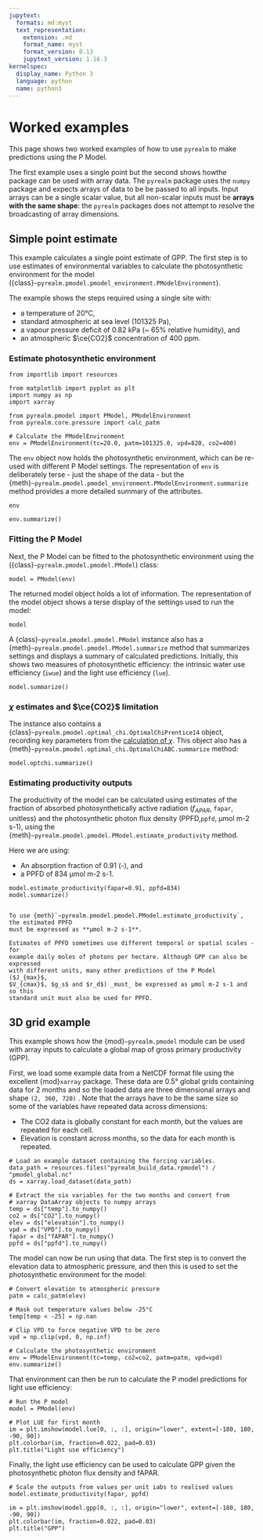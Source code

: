 ```yaml
---
jupytext:
  formats: md:myst
  text_representation:
    extension: .md
    format_name: myst
    format_version: 0.13
    jupytext_version: 1.16.3
kernelspec:
  display_name: Python 3
  language: python
  name: python3
---
```


# Worked examples

This page shows two worked examples of how to use `pyrealm` to make predictions using
the P Model.

The first example uses a single point but the second shows howthe package can be used
with array data. The `pyrealm` package uses the `numpy` package and expects arrays of
data to be be passed to all inputs. Input arrays can be a single scalar value, but all
non-scalar inputs must be **arrays with the same shape**: the `pyrealm` packages does
not attempt to resolve the broadcasting of array dimensions.

## Simple point estimate

This example calculates a single point estimate of GPP. The first step is to use
estimates of environmental variables to calculate the
photosynthetic environment for the model
({class}`~pyrealm.pmodel.pmodel_environment.PModelEnvironment`).

The example shows the steps required using a single site with:

* a temperature of 20°C,
* standard atmospheric at sea level (101325 Pa),
* a vapour pressure deficit of 0.82 kPa (~ 65% relative humidity), and
* an atmospheric $\ce{CO2}$ concentration of 400 ppm.

### Estimate photosynthetic environment

```{code-cell}
from importlib import resources

from matplotlib import pyplot as plt
import numpy as np
import xarray

from pyrealm.pmodel import PModel, PModelEnvironment
from pyrealm.core.pressure import calc_patm

# Calculate the PModelEnvironment
env = PModelEnvironment(tc=20.0, patm=101325.0, vpd=820, co2=400)
```

The `env` object now holds the photosynthetic environment, which can be re-used
with different P Model settings. The representation of `env` is deliberately
terse - just the shape of the data - but the
{meth}`~pyrealm.pmodel.pmodel_environment.PModelEnvironment.summarize` method provides a
more detailed summary of the attributes.

```{code-cell}
env
```

```{code-cell}
env.summarize()
```

### Fitting the P Model

Next, the P Model can be fitted to the photosynthetic environment using the
({class}`~pyrealm.pmodel.pmodel.PModel`) class:

```{code-cell}
model = PModel(env)
```

The returned model object holds a lot of information. The representation of the
model object shows a terse display of the settings used to run the model:

```{code-cell}
model
```

A {class}`~pyrealm.pmodel.pmodel.PModel` instance also has a
{meth}`~pyrealm.pmodel.pmodel.PModel.summarize` method that summarizes settings and
displays a summary of calculated predictions. Initially, this shows two measures of
photosynthetic efficiency: the intrinsic water use efficiency (``iwue``) and the light
use efficiency (``lue``).

```{code-cell}
model.summarize()
```

### $\chi$ estimates and $\ce{CO2}$ limitation

The instance also contains a {class}`~pyrealm.pmodel.optimal_chi.OptimalChiPrentice14`
object,
recording key parameters from the [calculation of $\chi$](./optimal_chi).
This object also has a {meth}`~pyrealm.pmodel.optimal_chi.OptimalChiABC.summarize`
method:

```{code-cell}
model.optchi.summarize()
```

### Estimating productivity outputs

The productivity of the model can be calculated using estimates of the fraction
of absorbed photosynthetically active radiation ($f_{APAR}$, `fapar`, unitless)
and the photosynthetic photon flux density (PPFD,`ppfd`, µmol m-2 s-1), using the
{meth}`~pyrealm.pmodel.pmodel.PModel.estimate_productivity` method.

Here we are using:

* An absorption fraction of 0.91 (-), and
* a PPFD of 834 µmol m-2 s-1.

```{code-cell}
model.estimate_productivity(fapar=0.91, ppfd=834)
model.summarize()
```

```{warning}

To use {meth}`~pyrealm.pmodel.pmodel.PModel.estimate_productivity`, the estimated PPFD
must be expressed as **µmol m-2 s-1**.

Estimates of PPFD sometimes use different temporal or spatial scales - for
example daily moles of photons per hectare. Although GPP can also be expressed
with different units, many other predictions of the P Model ($J_{max}$,
$V_{cmax}$, $g_s$ and $r_d$) _must_ be expressed as µmol m-2 s-1 and so this
standard unit must also be used for PPFD.
```

## 3D grid example

This example shows how the {mod}`~pyrealm.pmodel` module can be used with array inputs
to calculate a global map of gross primary productivity (GPP).

First, we load some
example data from a NetCDF format file using the excellent {mod}`xarray` package.
These data are 0.5° global grids containing data for 2 months and so the loaded
data are three dimensional arrays and shape `(2, 360, 720)` . Note that the arrays have
to be the same size so some of the variables have repeated data across dimensions:

* The CO2 data is globally constant for each month, but the values are repeated for each
  cell.
* Elevation is constant across months, so the data for each month is repeated.

```{code-cell}
# Load an example dataset containing the forcing variables.
data_path = resources.files("pyrealm_build_data.rpmodel") / "pmodel_global.nc"
ds = xarray.load_dataset(data_path)

# Extract the six variables for the two months and convert from
# xarray DataArray objects to numpy arrays
temp = ds["temp"].to_numpy()
co2 = ds["CO2"].to_numpy()
elev = ds["elevation"].to_numpy()
vpd = ds["VPD"].to_numpy()
fapar = ds["fAPAR"].to_numpy()
ppfd = ds["ppfd"].to_numpy()
```

The model can now be run using that data. The first step is to convert the elevation
data to atmospheric pressure, and then this is used to set the photosynthetic
environment for the model:

```{code-cell}
# Convert elevation to atmospheric pressure
patm = calc_patm(elev)

# Mask out temperature values below -25°C
temp[temp < -25] = np.nan

# Clip VPD to force negative VPD to be zero
vpd = np.clip(vpd, 0, np.inf)

# Calculate the photosynthetic environment
env = PModelEnvironment(tc=temp, co2=co2, patm=patm, vpd=vpd)
env.summarize()
```

That environment can then be run to calculate the P model predictions for light use
efficiency:

```{code-cell}
# Run the P model
model = PModel(env)

# Plot LUE for first month
im = plt.imshow(model.lue[0, :, :], origin="lower", extent=[-180, 180, -90, 90])
plt.colorbar(im, fraction=0.022, pad=0.03)
plt.title("Light use efficiency")
```

Finally, the light use efficiency can be used to calculate GPP given the
photosynthetic photon flux density and fAPAR.

```{code-cell}
# Scale the outputs from values per unit iabs to realised values
model.estimate_productivity(fapar, ppfd)

im = plt.imshow(model.gpp[0, :, :], origin="lower", extent=[-180, 180, -90, 90])
plt.colorbar(im, fraction=0.022, pad=0.03)
plt.title("GPP")
```

